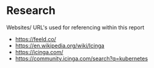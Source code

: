 # Research
Websites/ URL's used for referencing within this report

* https://feeld.co/
* https://en.wikipedia.org/wiki/Icinga
* https://icinga.com/
* https://community.icinga.com/search?q=kubernetes

